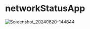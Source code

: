 # networkStatusApp

![Screenshot_20240620-144844](https://github.com/5g-ucl-idrbt/networkStatusApp/assets/101712802/6b97fa5c-2cf0-4a49-a9f7-e7948f36c12d)
